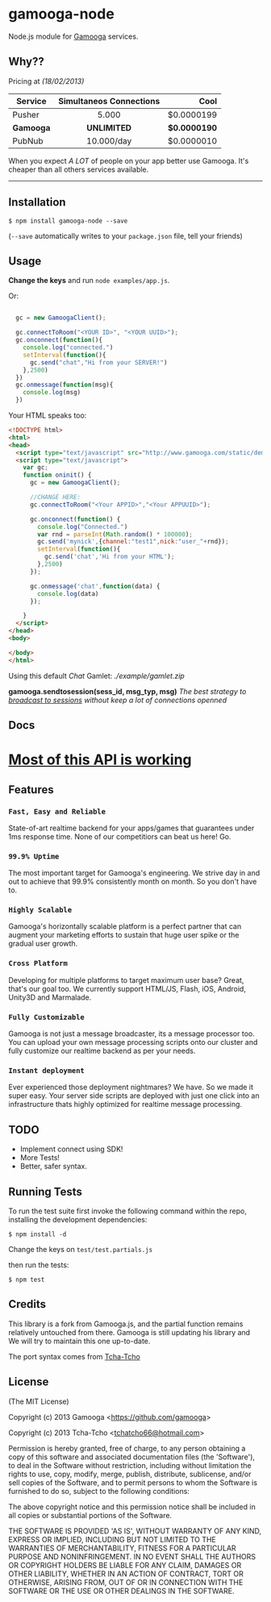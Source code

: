 # gamooga-node

Node.js module for [Gamooga](http://gamooga.com) services.

## Why??

Pricing at *(18/02/2013)*

| Service       | Simultaneos Connections | Cool           |
| ------------- |:-----------------------:| --------------:|
| Pusher        | 5.000                   | $0.0000199     |
| **Gamooga**   | **UNLIMITED**           | **$0.0000190** |
| PubNub        | 10.000/day              | $0.0000010     |

When you expect *A LOT* of people on your app better use Gamooga. It's cheaper than all others services available.

___


## Installation

    $ npm install gamooga-node --save

(`--save` automatically writes to your `package.json` file, tell your friends)


## Usage

**Change the keys** and run `node examples/app.js`.

Or:

```javascript

  gc = new GamoogaClient();

  gc.connectToRoom("<YOUR ID>", "<YOUR UUID>");
  gc.onconnect(function(){
    console.log("connected.")
    setInterval(function(){
      gc.send("chat","Hi from your SERVER!")
    },2500)
  })
  gc.onmessage(function(msg){
    console.log(msg)
  })

```

Your HTML speaks too:

```HTML
<!DOCTYPE html>
<html>
<head>
  <script type="text/javascript" src="http://www.gamooga.com/static/demos/app-chat-lobby/gamooga.js"></script>
  <script type="text/javascript">
    var gc;
    function oninit() {
      gc = new GamoogaClient();

      //CHANGE HERE:
      gc.connectToRoom("<Your APPID>","<Your APPUUID>");

      gc.onconnect(function() {
        console.log("Connected.")
        var rnd = parseInt(Math.random() * 100000);
        gc.send('mynick',{channel:"test1",nick:"user_"+rnd});
        setInterval(function(){
          gc.send('chat','Hi from your HTML');
        },2500)
      });

      gc.onmessage('chat',function(data) {
        console.log(data)
      });

    }
  </script>
</head>
<body>

</body>
</html>
```

Using this default *Chat* Gamlet:
*./example/gamlet.zip*

**gamooga.sendtosession(sess_id, msg_typ, msg)**
*The best strategy to [broadcast to sessions](http://www.gamooga.com/dev/docs/serverroom.html#gamooga-sendtosession) without keep a lot of connections openned*

## Docs

# [Most of this API is working](http://www.gamooga.com/dev/docs/clientjavascript.html#gamoogaclient-constructor)

## Features

### `Fast, Easy and Reliable`

State-of-art realtime backend for your apps/games that guarantees under 1ms response time. None of our competitiors can beat us here! Go.

### `99.9% Uptime`

The most important target for Gamooga's engineering. We strive day in and out to achieve that 99.9% consistently month on month. So you don't have to.

### `Highly Scalable`

Gamooga's horizontally scalable platform is a perfect partner that can augment your marketing efforts to sustain that huge user spike or the gradual user growth.

### `Cross Platform`

Developing for multiple platforms to target maximum user base? Great, that's our goal too. We currently support HTML/JS, Flash, iOS, Android, Unity3D and Marmalade.

### `Fully Customizable`

Gamooga is not just a message broadcaster, its a message processor too. You can upload your own message processing scripts onto our cluster and fully customize our realtime backend as per your needs.

### `Instant deployment`

Ever experienced those deployment nightmares? We have. So we made it super easy. Your server side scripts are deployed with just one click into an infrastructure thats highly optimized for realtime message processing.


## TODO

 - Implement connect using SDK!
 - More Tests!
 - Better, safer syntax.


## Running Tests

To run the test suite first invoke the following command within the repo, installing the development dependencies:

    $ npm install -d

Change the keys on `test/test.partials.js`

then run the tests:

    $ npm test



## Credits

This library is a fork from Gamooga.js, and the partial function remains relatively untouched from there. Gamooga is still updating his library and We will try to maintain this one up-to-date.

The port syntax comes from [Tcha-Tcho](https://github.com/tcha-tcho)


## License

(The MIT License)

Copyright (c) 2013 Gamooga &lt;https://github.com/gamooga&gt;

Copyright (c) 2013 Tcha-Tcho &lt;tchatcho66@hotmail.com&gt;

Permission is hereby granted, free of charge, to any person obtaining
a copy of this software and associated documentation files (the
'Software'), to deal in the Software without restriction, including
without limitation the rights to use, copy, modify, merge, publish,
distribute, sublicense, and/or sell copies of the Software, and to
permit persons to whom the Software is furnished to do so, subject to
the following conditions:

The above copyright notice and this permission notice shall be
included in all copies or substantial portions of the Software.

THE SOFTWARE IS PROVIDED 'AS IS', WITHOUT WARRANTY OF ANY KIND,
EXPRESS OR IMPLIED, INCLUDING BUT NOT LIMITED TO THE WARRANTIES OF
MERCHANTABILITY, FITNESS FOR A PARTICULAR PURPOSE AND NONINFRINGEMENT.
IN NO EVENT SHALL THE AUTHORS OR COPYRIGHT HOLDERS BE LIABLE FOR ANY
CLAIM, DAMAGES OR OTHER LIABILITY, WHETHER IN AN ACTION OF CONTRACT,
TORT OR OTHERWISE, ARISING FROM, OUT OF OR IN CONNECTION WITH THE
SOFTWARE OR THE USE OR OTHER DEALINGS IN THE SOFTWARE.